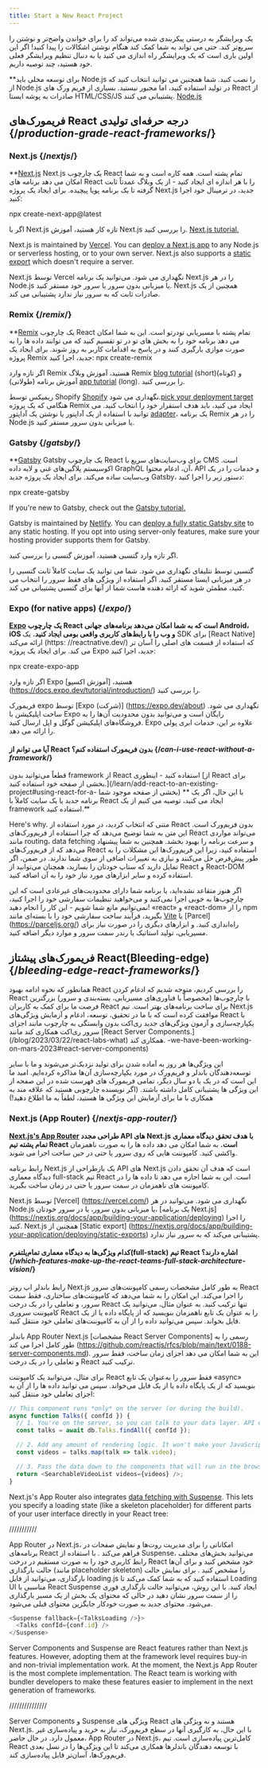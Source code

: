 ```yaml
---
title: Start a New React Project
---
```


<Intro>

یک ویرایشگر به درستی پیکربندی شده می‌تواند کد را برای خواندن واضح‌تر و نوشتن را سریع‌تر کند. حتی می تواند به شما کمک کند هنگام نوشتن اشکالات را پیدا کنید! اگر این اولین باری است که یک ویرایشگر راه اندازی می کنید یا به دنبال تنظیم ویرایشگر فعلی خود هستید، چند توصیه داریم.

</Intro>

<Note>

**برای توسعه محلی باید Node.js را نصب کنید. شما همچنین می توانید انتخاب کنید که از Node.js در تولید استفاده کنید، اما مجبور نیستید. بسیاری از فریم ورک های React از صادرات به پوشه ایستا HTML/CSS/JS پشتیبانی می کنند. [Node.js](https://nodejs.org/en/) 

</Note>

## فریمورک‌های React درجه حرفه‌ای تولیدی {/*production-grade-react-frameworks*/}

### Next.js {/*nextjs*/}

**[Next.js](https://nextjs.org/) Next.js یک چارچوب React تمام پشته است. همه کاره است و به شما امکان می دهد برنامه های React را با هر اندازه ای ایجاد کنید - از یک وبلاگ عمدتاً ثابت گرفته تا یک برنامه پویا پیچیده. برای ایجاد یک پروژه Next.js جدید، در ترمینال خود اجرا کنید:

<TerminalBlock>
npx create-next-app@latest
</TerminalBlock>

اگر با Next.js تازه کار هستید، آموزش Next.js را بررسی کنید. [Next.js tutorial.](https://nextjs.org/learn/foundations/about-nextjs)

Next.js is maintained by [Vercel](https://vercel.com/). You can [deploy a Next.js app](https://nextjs.org/docs/app/building-your-application/deploying) to any Node.js or serverless hosting, or to your own server. Next.js also supports a [static export](https://nextjs.org/docs/pages/building-your-application/deploying/static-exports) which doesn't require a server.

Next.js توسط Vercel نگهداری می شود. می‌توانید یک برنامه Next.js را در هر Node.js یا میزبانی بدون سرور یا سرور خود مستقر کنید. Next.js همچنین از یک صادرات ثابت که به سرور نیاز ندارد پشتیبانی می کند.

### Remix {/*remix*/}

**[Remix](https://remix.run/) یک چارچوب React تمام پشته با مسیریابی تودرتو است. این به شما امکان می دهد برنامه خود را به بخش های تو در تو تقسیم کنید که می توانند داده ها را به صورت موازی بارگیری کنند و در پاسخ به اقدامات کاربر به روز شوند. برای ایجاد یک پروژه Remix جدید، اجرا کنید:
<TerminalBlock>
npx create-remix
</TerminalBlock>

اگر تازه وارد Remix هستید، آموزش وبلاگ Remix  [blog tutorial](https://remix.run/docs/en/main/tutorials/blog) (short)(کوتاه) و آموزش برنامه (طولانی) [app tutorial](https://remix.run/docs/en/main/tutorials/jokes) (long). را بررسی کنید.

ریمیکس توسط Shopify [Shopify](https://www.shopify.com/) نگهداری می شود.[pick your deployment target](https://remix.run/docs/en/main/guides/deployment) هنگامی که یک پروژه Remix ایجاد می کنید، باید هدف استقرار خود را انتخاب کنید. می توانید با استفاده از یک آداپتور یا نوشتن یک آداپتور [adapter](https://remix.run/docs/en/main/other-api/adapter)، یک برنامه Remix را در هر Node.js یا میزبانی بدون  سرور مستقر کنید.

### Gatsby {/*gatsby*/}

**[Gatsby](https://www.gatsbyjs.com/) Gatsby یک چارچوب React برای وب‌سایت‌های سریع با CMS است. اکوسیستم پلاگین‌های غنی و لایه داده GraphQL آن، ادغام محتوا، API و خدمات را در یک وب‌سایت ساده می‌کند. برای ایجاد یک پروژه جدید Gatsby، دستور زیر را اجرا کنید:


<TerminalBlock>
npx create-gatsby
</TerminalBlock>

If you're new to Gatsby, check out the [Gatsby tutorial.](https://www.gatsbyjs.com/docs/tutorial/)

Gatsby is maintained by [Netlify](https://www.netlify.com/). You can [deploy a fully static Gatsby site](https://www.gatsbyjs.com/docs/how-to/previews-deploys-hosting) to any static hosting. If you opt into using server-only features, make sure your hosting provider supports them for Gatsby.

اگر تازه وارد گتسبی هستید، آموزش گتسبی را بررسی کنید.

گتسبی توسط نتلیفای نگهداری می شود. شما می توانید یک سایت کاملاً ثابت گتسبی را در هر میزبانی ایستا مستقر کنید. اگر استفاده از ویژگی های فقط سرور را انتخاب می کنید، مطمئن شوید که ارائه دهنده هاست شما از آنها برای گتسبی پشتیبانی می کند.

### Expo (for native apps) {/*expo*/}

**[Expo](https://expo.dev/) یک چارچوب React است که به شما امکان می‌دهد برنامه‌های جهانی Android، iOS و وب را با رابط‌های کاربری واقعی بومی ایجاد کنید.** یک SDK برای [React Native] ارائه می‌کند (https: //reactnative.dev/) که استفاده از قسمت های اصلی را آسان تر می کند. برای ایجاد یک پروژه Expo جدید، اجرا کنید:

<TerminalBlock>
npx create-expo-app
</TerminalBlock>

اگر تازه وارد Expo هستید، [آموزش اکسپو] (https://docs.expo.dev/tutorial/introduction/) را بررسی کنید.

فریمورک expo توسط [Expo (شرکت)] (https://expo.dev/about) نگهداری می شود. ساخت اپلیکیشن با Expo رایگان است و می‌توانید بدون محدودیت آن‌ها را به فروشگاه‌های اپلیکیشن گوگل و اپل ارسال کنید. Expo علاوه بر این، خدمات ابری پولی را ارائه می دهد.

<DeepDive>

#### آیا می توانم از React بدون فریمورک استفاده کنم؟ {/*can-i-use-react-without-a-framework*/}

قطعاً می‌توانید بدون framework از React استفاده کنید - اینطوری [از React برای بخشی از صفحه خود استفاده کنید.](/learn/add-react-to-an-existing-project#using-react-for-a- بخشی از صفحه موجود شما) ** با این حال، اگر یک برنامه جدید یا یک سایت کاملاً با React ایجاد می کنید، توصیه می کنیم از یک framework استفاده کنید.**

Here's why.
متنی که انتخاب کردید، در مورد استفاده از React بدون فریم‌ورک است. این متن به شما توضیح می‌دهد که چرا استفاده از فریم‌ورک‌های React می‌تواند مواردی مانند routing، data fetching و سرعت برنامه را بهبود بخشد. همچنین به شما پیشنهاد می‌دهد که از فریم‌ورک‌های React استفاده کنید، زیرا این فریم‌ورک‌ها این مشکلات را به طور پیش‌فرض حل می‌کنند و نیازی به تغییرات اضافی از سوی شما ندارند. در ضمن، اگر تمایل دارید که ستاپ خودتان را بسازید، همچنان می‌توانید از React و React-DOM استفاده کرده و سایر ابزارهای مورد نیاز خود را به آن اضافه کنید.

اگر هنوز متقاعد نشده‌اید، یا برنامه شما دارای محدودیت‌های غیرعادی است که این چارچوب‌ها به خوبی اجرا نمی‌کنند و می‌خواهید تنظیمات سفارشی خود را اجرا کنید، نمی‌توانیم مانع شما شویم - این کار را انجام دهید! «react» و «react-dom» را از npm بگیرید، فرآیند ساخت سفارشی خود را با بسته‌ای مانند [Vite](https://vitejs.dev/) یا [Parcel] (https://parceljs.org/) راه‌اندازی کنید. و ابزارهای دیگری را در صورت نیاز برای مسیریابی، تولید استاتیک یا رندر سمت سرور و موارد دیگر اضافه کنید.

</DeepDive>

## فریمورک‌های پیشتاز React(Bleeding-edge) {/*bleeding-edge-react-frameworks*/}

همانطور که نحوه ادامه بهبود React را بررسی کردیم، متوجه شدیم که ادغام کردن React با چارچوب‌ها (مخصوصاً با فناوری‌های مسیریابی، بسته‌بندی و سرور) بزرگترین فرصت ما برای کمک به کاربران React برای ساخت برنامه‌های بهتر است. تیم Next.js موافقت کرده است که با ما در تحقیق، توسعه، ادغام و آزمایش ویژگی‌های React با یکپارچه‌سازی و آزمون ویژگی‌های جدید ری‌اکت بدون وابستگی به چارچوب مانند اجزای سرور ری‌اکت همکاری کند مانند [React Server Components.] (/blog/2023/03/22/react-labs-what) همکاری کند. -we-have-been-working-on-mars-2023#react-server-components)
 

این ویژگی‌ها هر روز به آماده شدن برای تولید نزدیک‌تر می‌شوند و ما با سایر توسعه‌دهندگان باندلر و فریم‌ورک در مورد یکپارچه‌سازی آن‌ها مذاکره کرده‌ایم. امید ما این است که در یک یا دو سال دیگر، تمامی فریمورک های فهرست شده در این صفحه از این ویژگی ها پشتیبانی کامل داشته باشند. (اگر نویسنده چارچوبی هستید که علاقه مند به همکاری با ما برای آزمایش این ویژگی ها هستید، لطفاً به ما اطلاع دهید!)

### Next.js (App Router) {/*nextjs-app-router*/}

**[Next.js's App Router](https://nextjs.org/docs) طراحی مجدد API های Next.js با هدف تحقق دیدگاه معماری تمام پشته تیم React است.** به شما امکان می دهد داده ها را به صورت ناهمزمان واکشی کنید. کامپوننت هایی که روی سرور یا حتی در حین ساخت اجرا می شوند.

رابط برنامه Next.js یک بازطراحی از API های Next.js است که هدف آن تحقق دادن دیدگاه معماری full-stack تیم React است. این به شما اجازه می دهد تا داده ها را در کامپوننت های ناهمزمان در سمت سرور یا حتی در زمان ساخت بگیرید.

Next.js توسط [Vercel] (https://vercel.com/) نگهداری می شود. می‌توانید در هر Node.js یا میزبانی بدون سرور، یا در سرور خودتان، [یک برنامه Next.js] (https://nextjs.org/docs/app/building-your-application/deploying) را اجرا کنید. Next.js همچنین از [Static export] (https://nextjs.org/docs/app/building-your-application/deploying/static-exports) پشتیبانی می‌کند که به سرور نیاز ندارد.


<DeepDive>

#### کدام ویژگی‌ها به دیدگاه معماری تمام‌پلتفرم(full-stack) تیم React اشاره دارند؟ {/*which-features-make-up-the-react-teams-full-stack-architecture-vision*/}

رابط باندلر اپ روتر Next.js به طور کامل مشخصات رسمی کامپوننت‌های سرور React را اجرا می‌کند. این امکان را به شما می‌دهد که کامپوننت‌های ساختاری، فقط سمت سرور، و تعاملی را در یک درخت React تنها ترکیب کنید.
به عنوان مثال، می‌توانید یک کامپوننت سروری React را به عنوان یک تابع ناهمزمان بنویسید که از پایگاه داده یا از یک فایل بخواند. سپس می‌توانید داده را از آن به کامپوننت‌های تعاملی خود منتقل کنید.

باندلر App Router Next.js [مشخصات React Server Components] رسمی را به طور کامل اجرا می کند (https://github.com/reactjs/rfcs/blob/main/text/0188-server-components.md). این به شما امکان می دهد اجزای زمان ساخت، فقط سرور و تعاملی را در یک درخت React ترکیب کنید.

برای مثال، می‌توانید یک کامپوننت React فقط سرور را به‌عنوان یک تابع «async» بنویسید که از یک پایگاه داده یا از یک فایل می‌خواند. سپس می توانید داده ها را از آن به اجزای تعاملی خود منتقل کنید:

```js
// This component runs *only* on the server (or during the build).
async function Talks({ confId }) {
  // 1. You're on the server, so you can talk to your data layer. API endpoint not required.
  const talks = await db.Talks.findAll({ confId });

  // 2. Add any amount of rendering logic. It won't make your JavaScript bundle larger.
  const videos = talks.map(talk => talk.video);

  // 3. Pass the data down to the components that will run in the browser.
  return <SearchableVideoList videos={videos} />;
}
```

Next.js's App Router also integrates [data fetching with Suspense](/blog/2022/03/29/react-v18#suspense-in-data-frameworks). This lets you specify a loading state (like a skeleton placeholder) for different parts of your user interface directly in your React tree:

///////////

App Router در Next.js، امکاناتی را برای مدیریت روت‌ها و نمایش صفحات در برنامه‌های React فراهم می‌کند . با استفاده از Suspense، می‌توانید بخش‌های مختلف رابط کاربری خود را به صورت مستقیم در درخت React خود مشخص کنید و برای آن‌ها حالت بارگذاری (مانند placeholder skeleton) را مشخص کنید . برای نمایش حالت بارگذاری، می‌توانید از فایل loading.js استفاده کنید که به شما کمک می‌کند تا Loading UI مناسبی با React Suspense ایجاد کنید. با این روش، می‌توانید حالت بارگذاری فوری را از سمت سرور نشان دهید در حالی که محتوای یک بخش از یک مسیر بارگذاری می‌شود. محتوای جدید به صورت خودکار جایگزین محتوای قبلی می‌شود.

```js
<Suspense fallback={<TalksLoading />}>
  <Talks confId={conf.id} />
</Suspense>
```

Server Components and Suspense are React features rather than Next.js features. However, adopting them at the framework level requires buy-in and non-trivial implementation work. At the moment, the Next.js App Router is the most complete implementation. The React team is working with bundler developers to make these features easier to implement in the next generation of frameworks.

///////////////

Server Components و Suspense ویژگی های React هستند و نه ویژگی های Next.js. با این حال، به کارگیری آنها در سطح فریم‌ورک، نیاز به خرید و پیاده‌سازی غیر معمول دارد. در حال حاضر، App Router در Next.js، کامل‌ترین پیاده‌سازی است. تیم React با توسعه دهندگان باندلرها همکاری می‌کند تا این ویژگی‌ها را در نسل بعدی فریم‌ورک‌ها، آسان‌تر قابل پیاده‌سازی کند.

</DeepDive>
